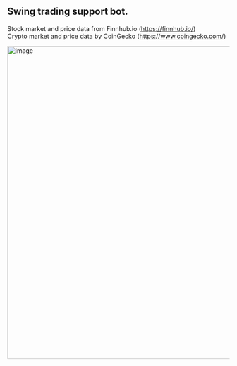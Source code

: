 ## Swing trading support bot.  

Stock market and price data from Finnhub.io (https://finnhub.io/)  
Crypto market and price data by CoinGecko (https://www.coingecko.com/)  

<img width="710" alt="image" src="https://github.com/user-attachments/assets/edd8f7a4-0ef5-4cf5-9e45-2338eb02dc24" />

